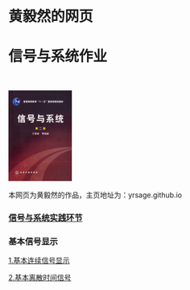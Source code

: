 <html>
<body>
<h1 class="project-name">黄毅然的网页</h1>
<h1>信号与系统作业</h1>
<br>
<p>    
<td width="25%">
<img src="/signal.jpg" width="25%">
</td>
<p>本网页为黄毅然的作品，主页地址为：yrsage.github.io
</p>
<h3><a href="https://github.com/yrsage/homework/tree/master">信号与系统实践环节</a><h3>
<h3>基本信号显示</h3>
<p>
    <p1><a href="https://github.com/yrsage/homework/blob/master/基本连续信号显示.py">1.基本连续信号显示</a></p1>
</p>
<p>
        <p1><a href="https://github.com/yrsage/homework/blob/master/基本离散时间信号.py">2.基本离散时间信号</a></p1>
    </p>
</p>
</body>
</html>
